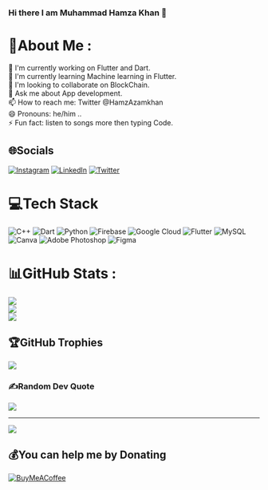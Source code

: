 ### Hi there I am Muhammad Hamza Khan 👋

<!-- **iHamza7/iHamza7** is a ✨ _special_ ✨ repository because its `README.md` (this file) appears on your GitHub profile. -->



# 💫About Me :

<div>🔭 I'm  currently working on Flutter and Dart.</div>
<div>🌱 I'm currently learning Machine learning in Flutter.</div>
<div>👯 I'm looking to collaborate on BlockChain.</div>
<div>💬 Ask me about App development.</div> 
<div>📫 How to reach me: Twitter @HamzAzamkhan </div>
<div>😄 Pronouns: he/him .. </div>
<div>⚡ Fun fact: listen to songs more then typing Code.</div>

## 🌐Socials
[![Instagram](https://img.shields.io/badge/Instagram-%23E4405F.svg?logo=Instagram&logoColor=white)](https://instagram.com/hamza_azam_khan) [![LinkedIn](https://img.shields.io/badge/LinkedIn-%230077B5.svg?logo=linkedin&logoColor=white)](https://linkedin.com/in/muhammadhamzakhan) [![Twitter](https://img.shields.io/badge/Twitter-%231DA1F2.svg?logo=Twitter&logoColor=white)](https://twitter.com/HamzAzamkhan) 

# 💻Tech Stack
![C++](https://img.shields.io/badge/c++-%2300599C.svg?style=plastic&logo=c%2B%2B&logoColor=white) ![Dart](https://img.shields.io/badge/dart-%230175C2.svg?style=plastic&logo=dart&logoColor=white) ![Python](https://img.shields.io/badge/python-3670A0?style=plastic&logo=python&logoColor=ffdd54) ![Firebase](https://img.shields.io/badge/firebase-%23039BE5.svg?style=plastic&logo=firebase) ![Google Cloud](https://img.shields.io/badge/Google%20Cloud-%234285F4.svg?style=plastic&logo=google-cloud&logoColor=white) ![Flutter](https://img.shields.io/badge/Flutter-%2302569B.svg?style=plastic&logo=Flutter&logoColor=white) ![MySQL](https://img.shields.io/badge/mysql-%2300f.svg?style=plastic&logo=mysql&logoColor=white) ![Canva](https://img.shields.io/badge/Canva-%2300C4CC.svg?style=plastic&logo=Canva&logoColor=white) ![Adobe Photoshop](https://img.shields.io/badge/adobephotoshop-%2331A8FF.svg?style=plastic&logo=adobephotoshop&logoColor=white) 	![Figma](https://img.shields.io/badge/figma-%23F24E1E.svg?style=plastic&logo=figma&logoColor=white)
# 📊GitHub Stats :
![](https://github-readme-stats.vercel.app/api?username=iHamza7&theme=radical&hide_border=false&include_all_commits=false&count_private=false)<br/>
![](https://github-readme-streak-stats.herokuapp.com/?user=iHamza7&theme=radical&hide_border=false)<br/>
![](https://github-readme-stats.vercel.app/api/top-langs/?username=iHamza7&theme=radical&hide_border=false&include_all_commits=false&count_private=false&layout=compact)

## 🏆GitHub Trophies
![](https://github-profile-trophy.vercel.app/?username=iHamza7&theme=radical&no-frame=false&no-bg=false&margin-w=4)

### ✍️Random Dev Quote
![](https://quotes-github-readme.vercel.app/api?type=horizontal&theme=radical)

---
[![](https://visitcount.itsvg.in/api?id=iHamza7&icon=0&color=0)](https://visitcount.itsvg.in)

  ## 💰You can help me by Donating
  [![BuyMeACoffee](https://img.shields.io/badge/Buy%20Me%20a%20Coffee-ffdd00?style=for-the-badge&logo=buy-me-a-coffee&logoColor=black)](https://www.buymeacoffee.com/Mhamzakhan) 

  
